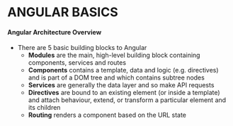 # ANGULAR BASICS 

#### Angular Architecture Overview
- There are 5 basic building blocks to Angular
  - **Modules** are the main, high-level building block containing components, services and routes 
  - **Components** contains a template, data and logic (e.g. directives) and is part of a DOM tree and which contains subtree nodes
  - **Services** are generally the data layer and so make API requests
  - **Directives** are bound to an existing element (or inside a template) and attach behaviour, extend, or transform a particular element and its children 
  - **Routing** renders a component based on the URL state 